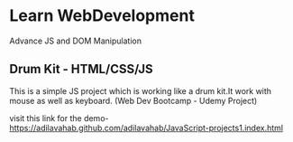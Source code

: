 
# Learn WebDevelopment 

Advance JS and DOM Manipulation


## Drum Kit - HTML/CSS/JS
 This is a simple JS project which is working like a drum kit.It work with mouse as well as keyboard.
 (Web Dev Bootcamp - Udemy Project)

visit this link for the demo- https://adilavahab.github.com/adilavahab/JavaScript-projects1.index.html



